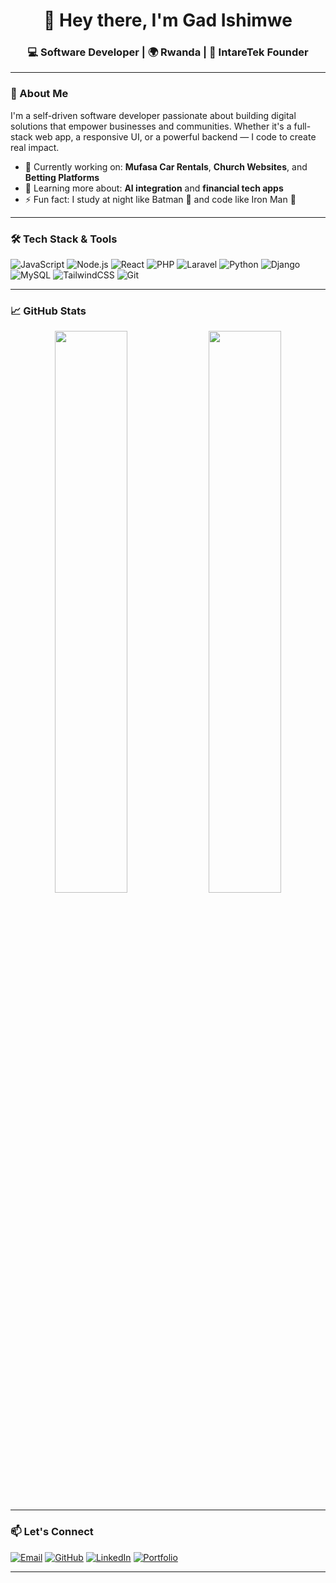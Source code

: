 <h1 align="center">👋 Hey there, I'm Gad Ishimwe</h1>
<h3 align="center">💻 Software Developer | 🌍 Rwanda | 🚀 IntareTek Founder</h3>

---

### 🧠 About Me

I'm a self-driven software developer passionate about building digital solutions that empower businesses and communities. Whether it's a full-stack web app, a responsive UI, or a powerful backend — I code to create real impact.

- 🔭 Currently working on: **Mufasa Car Rentals**, **Church Websites**, and **Betting Platforms**
- 🌱 Learning more about: **AI integration** and **financial tech apps**
- ⚡ Fun fact: I study at night like Batman 🦇 and code like Iron Man 🦾

---

### 🛠️ Tech Stack & Tools

![JavaScript](https://img.shields.io/badge/JavaScript-F7DF1E?style=for-the-badge&logo=javascript&logoColor=black)
![Node.js](https://img.shields.io/badge/Node.js-339933?style=for-the-badge&logo=node.js&logoColor=white)
![React](https://img.shields.io/badge/React-20232A?style=for-the-badge&logo=react&logoColor=61DAFB)
![PHP](https://img.shields.io/badge/PHP-777BB4?style=for-the-badge&logo=php&logoColor=white)
![Laravel](https://img.shields.io/badge/Laravel-F9322C?style=for-the-badge&logo=laravel&logoColor=white)
![Python](https://img.shields.io/badge/Python-3776AB?style=for-the-badge&logo=python&logoColor=white)
![Django](https://img.shields.io/badge/Django-092E20?style=for-the-badge&logo=django&logoColor=white)
![MySQL](https://img.shields.io/badge/MySQL-005C84?style=for-the-badge&logo=mysql&logoColor=white)
![TailwindCSS](https://img.shields.io/badge/Tailwind_CSS-38B2AC?style=for-the-badge&logo=tailwind-css&logoColor=white)
![Git](https://img.shields.io/badge/Git-F05032?style=for-the-badge&logo=git&logoColor=white)

---



### 📈 GitHub Stats

<p align="center">
  <img src="https://github-readme-stats.vercel.app/api?username=GadIshimwe&show_icons=true&theme=radical" width="48%" />
  <img src="https://github-readme-streak-stats.herokuapp.com/?user=GadIshimwe&theme=radical" width="48%" />
</p>

---

### 📫 Let's Connect

[![Email](https://img.shields.io/badge/Gmail-D14836?style=for-the-badge&logo=gmail&logoColor=white)](mailto:gadyishimwe1@gmail.com)
[![GitHub](https://img.shields.io/badge/GitHub-100000?style=for-the-badge&logo=github&logoColor=white)](https://github.com/gadishiimwe)
[![LinkedIn](https://img.shields.io/badge/LinkedIn-0077B5?style=for-the-badge&logo=linkedin&logoColor=white)](#)
[![Portfolio](https://img.shields.io/badge/Portfolio-000?style=for-the-badge&logo=vercel&logoColor=white)](#)

---


